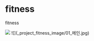 # fitness
fitness

<img src="_proeject_fitness_image/01_메인.jpg">
![](_project_fitness_image/01_메인.jpg)
